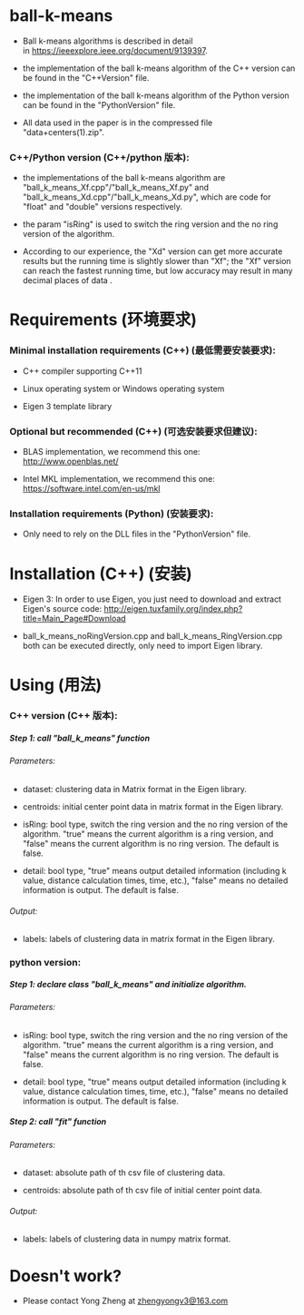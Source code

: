 # ball-k-means

* Ball k-means algorithms is described in detail in https://ieeexplore.ieee.org/document/9139397.

* the implementation of the ball k-means algorithm of the C++ version can be found in the "C++Version" file.

* the implementation of the ball k-means algorithm of the Python version can be found in the "PythonVersion" file.

* All data used in the paper is in the compressed file "data+centers(1).zip".

### C++/Python version (C++/python 版本):

* the implementations of the ball k-means algorithm are "ball_k_means_Xf.cpp"/"ball_k_means_Xf.py" and "ball_k_means_Xd.cpp"/"ball_k_means_Xd.py", which are code for "float" and "double" versions respectively.

* the param "isRing" is used to switch the ring version and the no ring version of the algorithm.

* According to our experience, the "Xd" version can get more accurate results but the running time is slightly slower than "Xf"; the "Xf" version can reach the fastest running time, but low accuracy may result in many decimal places of data .

# Requirements (环境要求)

### Minimal installation requirements (C++) (最低需要安装要求):

* C++ compiler supporting C++11
  
* Linux operating system or Windows operating system

* Eigen 3 template library

### Optional but recommended (C++) (可选安装要求但建议):

* BLAS implementation, we recommend this one: http://www.openblas.net/
  
* Intel MKL implementation, we recommend this one: https://software.intel.com/en-us/mkl


### Installation requirements (Python) (安装要求):

* Only need to rely on the DLL files in the "PythonVersion" file.

# Installation (C++) (安装)

* Eigen 3: In order to use Eigen, you just need to download and extract Eigen's source code: http://eigen.tuxfamily.org/index.php?title=Main_Page#Download

* ball_k_means_noRingVersion.cpp and ball_k_means_RingVersion.cpp both can be executed directly, only need to import Eigen library.

# Using (用法)

### C++ version (C++ 版本):

##### Step 1: call "ball_k_means" function

###### Parameters: 

* dataset: clustering data in Matrix format in the Eigen library.

* centroids: initial center point data in matrix format in the Eigen library.

* isRing: bool type, switch the ring version and the no ring version of the algorithm. "true" means the current algorithm is a ring version, and "false" means the current algorithm is no ring version. The default is false.

* detail: bool type, "true" means output detailed information (including k value, distance calculation times, time, etc.), "false" means no detailed information is output. The default is false.

###### Output: 

* labels: labels of clustering data in matrix format in the Eigen library.

### python version:

##### Step 1: declare class "ball_k_means" and initialize algorithm.

###### Parameters: 

* isRing: bool type, switch the ring version and the no ring version of the algorithm. "true" means the current algorithm is a ring version, and "false" means the current algorithm is no ring version. The default is false.

* detail: bool type, "true" means output detailed information (including k value, distance calculation times, time, etc.), "false" means no detailed information is output. The default is false.

##### Step 2: call "fit" function

###### Parameters: 

* dataset: absolute path of th csv file of clustering data.

* centroids: absolute path of th csv file of initial center point data.

###### Output: 

* labels: labels of clustering data in numpy matrix format.

# Doesn't work?

* Please contact Yong Zheng at zhengyongv3@163.com
